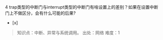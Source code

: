 4
trap类型的中断门与interrupt类型的中断门有啥设置上的差别？如果在设置中断门上不做区分，会有什么可能的后果?
- [x]  

> 知识点：中断、异常与系统调用。
> 出处：网络
> 难度：1
> 
